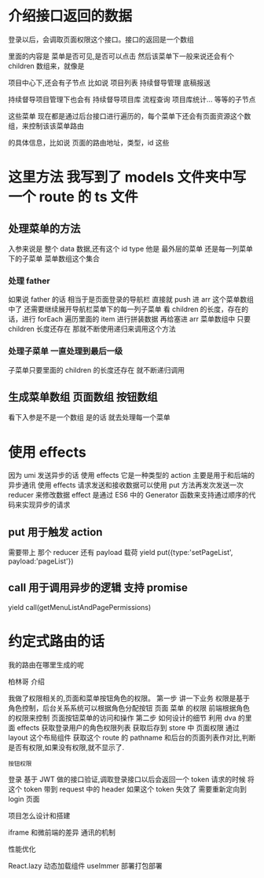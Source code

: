 # 介绍接口返回的数据

登录以后，会调取页面权限这个接口。接口的返回是一个数组

里面的内容是 菜单是否可见,是否可以点击 然后该菜单下一般来说还会有个 children 数组来，就像是

项目中心下,还会有子节点 比如说 项目列表 持续督导管理 底稿报送

持续督导项目管理下也会有 持续督导项目库 流程查询 项目库统计... 等等的子节点

这些菜单 现在都是通过后台接口进行遍历的，每个菜单下还会有页面资源这个数组，来控制该该菜单路由

的具体信息，比如说 页面的路由地址，类型，id 这些

# 这里方法 我写到了 models 文件夹中写一个 route 的 ts 文件

## 处理菜单的方法

入参来说是 整个 data 数据,还有这个 id type 他是 最外层的菜单 还是每一列菜单下的子菜单 菜单数组这个集合

### 处理 father

如果说 father 的话 相当于是页面登录的导航栏 直接就 push 进 arr 这个菜单数组中了
还需要继续展开导航栏菜单下的每一列子菜单
看 children 的长度，存在的话，进行 forEach 遍历里面的 item 进行拼装数据 再给塞进 arr 菜单数组中
只要 children 长度还存在 那就不断使用递归来调用这个方法

### 处理子菜单 一直处理到最后一级

子菜单只要里面的 children 的长度还存在 就不断递归调用

## 生成菜单数组 页面数组 按钮数组

看下入参是不是一个数组
是的话 就去处理每一个菜单

# 使用 effects

因为 umi 发送异步的话 使用 effects
它是一种类型的 action 主要是用于和后端的异步通讯
使用 effects 请求发送和接收数据可以使用 put 方法再发次发送一次 reducer 来修改数据
effect 是通过 ES6 中的 Generator 函数来支持通过顺序的代码来实现异步的请求

## put 用于触发 action

需要带上 那个 reducer 还有 payload 载荷
yield put({type:'setPageList', payload:'pageList'})

## call 用于调用异步的逻辑 支持 promise

yield call(getMenuListAndPagePermissions)

# 约定式路由的话

我的路由在哪里生成的呢

柏林哥 介绍

我做了权限相关的,页面和菜单按钮角色的权限。
第一步 讲一下业务
权限是基于角色控制，后台关系系统可以根据角色分配按钮 页面 菜单 的权限
前端根据角色的权限来控制 页面按钮菜单的访问和操作
第二步 如何设计的细节
利用 dva 的里面 effects
获取登录用户的角色权限列表
获取后存到 store 中
页面权限 通过 layout 这个布局组件 获取这个 route 的 pathname
和后台的页面列表作对比,判断是否有权限,如果没有权限,就不显示了.

    按钮权限

登录
基于 JWT 做的接口验证,调取登录接口以后会返回一个 token
请求的时候 将这个 token 带到 request 中的 header
如果这个 token 失效了 需要重新定向到 login 页面

项目怎么设计和搭建

iframe 和微前端的差异 通讯的机制

性能优化

React.lazy 动态加载组件
useImmer
部署打包部署
